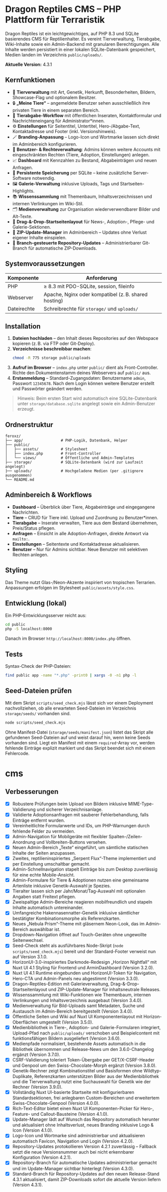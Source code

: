 # Dragon Reptiles CMS – PHP Plattform für Terraristik

Dragon Reptiles ist ein leichtgewichtiges, auf PHP 8.3 und SQLite basierendes CMS für Reptilienhalter. Es vereint Tierverwaltung, Tierabgabe, Wiki-Inhalte sowie ein Admin-Backend mit granularen Berechtigungen. Alle Inhalte werden persistiert in einer lokalen SQLite-Datenbank gespeichert, Medien landen im Verzeichnis `public/uploads/`.

**Aktuelle Version:** 4.3.1

## Kernfunktionen

- 🦎 **Tierverwaltung** mit Art, Genetik, Herkunft, Besonderheiten, Bildern, Showcase-Flag und optionalem Besitzer.
- 🔒 **„Meine Tiere“** – angemeldete Benutzer sehen ausschließlich ihre privaten Tiere in einem separaten Bereich.
- 📨 **Tierabgabe-Workflow** mit öffentlichen Inseraten, Kontaktformular und Nachrichteneingang für Administrator*innen.
- ⚙️ **Einstellungen** für Seitentitel, Untertitel, Hero-/Abgabe-Text, Kontaktadresse und Footer (inkl. Versionshinweis).
- 🪄 **Branding-Anpassung** – Logo-Icon und Wortmarke lassen sich direkt im Adminbereich konfigurieren.
- 👥 **Benutzer- & Rechteverwaltung**: Admins können weitere Accounts mit eingeschränkten Rechten (Tiere, Adoption, Einstellungen) anlegen.
- 📈 **Dashboard** mit Kennzahlen zu Bestand, Abgabeinträgen und neuen Anfragen.
- 💾 **Persistente Speicherung** per SQLite – keine zusätzliche Server-Software notwendig.
- 🖼️ **Galerie-Verwaltung** inklusive Uploads, Tags und Startseiten-Highlights.
- 📚 **Wissenssammlung** mit Themenbaum, Inhaltsverzeichnissen und internen Verlinkungen im Wiki-Stil.
- 🗂️ **Medienverwaltung** zur Organisation wiederverwendbarer Bilder und Alt-Texte.
- 🧩 **Drag-&-Drop-Startseitenlayout** für News-, Adoption-, Pflege- und Galerie-Sektionen.
- 🔄 **ZIP-Update-Manager** im Adminbereich – Updates ohne Verlust eigener Inhalte einspielen.
- 🌿 **Branch-gesteuerte Repository-Updates** – Administrierbarer Git-Branch für automatische ZIP-Downloads.

## Systemvoraussetzungen

| Komponente | Anforderung |
| ---------- | ----------- |
| PHP        | ≥ 8.3 mit PDO-SQLite, session, fileinfo |
| Webserver  | Apache, Nginx oder kompatibel (z. B. shared hosting) |
| Dateirechte | Schreibrechte für `storage/` und `uploads/` |

## Installation

1. **Dateien hochladen** – den Inhalt dieses Repositories auf den Webspace kopieren (z. B. via FTP oder Git-Deploy).
2. **Verzeichnisse beschreibbar machen**:
   ```bash
   chmod -R 775 storage public/uploads
   ```
3. **Aufruf im Browser** – `index.php` unter `public/` dient als Front-Controller. Richte den Dokumentenstamm deines Webservers auf `public/` aus.
4. **Erstanmeldung** – Standard-Zugangsdaten: Benutzername `admin`, Passwort `12345678`. Nach dem Login können weitere Benutzer erstellt und Passwörter geändert werden.

> Hinweis: Beim ersten Start wird automatisch eine SQLite-Datenbank unter `storage/database.sqlite` angelegt sowie ein Admin-Benutzer erzeugt.

## Ordnerstruktur

```
feroxz/
├── app/                 # PHP-Logik, Datenbank, Helper
├── public/
│   ├── assets/          # Stylesheet
│   ├── index.php        # Front-Controller
│   └── views/           # Öffentliche und Admin-Templates
├── storage/             # SQLite-Datenbank (wird zur Laufzeit angelegt)
├── uploads/             # Hochgeladene Medien (per .gitignore ausgenommen)
└── README.md
```

## Adminbereich & Workflows

- **Dashboard** – Überblick über Tiere, Abgabeinträge und eingegangene Nachrichten.
- **Tiere** – CRUD für Tiere inkl. Upload und Zuordnung zu Benutzer*innen.
- **Tierabgabe** – Inserate verwalten, Tiere aus dem Bestand übernehmen, Preis/Status pflegen.
- **Anfragen** – Einsicht in alle Adoption-Anfragen, direkte Antwort via `mailto:`.
- **Einstellungen** – Seitentexte und Kontaktadresse aktualisieren.
- **Benutzer** – Nur für Admins sichtbar. Neue Benutzer mit selektiven Rechten anlegen.

## Styling

Das Theme nutzt Glas-/Neon-Akzente inspiriert von tropischen Terrarien. Anpassungen erfolgen im Stylesheet `public/assets/style.css`.

## Entwicklung (lokal)

Ein PHP-Entwicklungsserver reicht aus:

```bash
cd public
php -S localhost:8000
```

Danach im Browser `http://localhost:8000/index.php` öffnen.

## Tests

Syntax-Check der PHP-Dateien:

```bash
find public app -name "*.php" -print0 | xargs -0 -n1 php -l
```

## Seed-Dateien prüfen

Mit dem Skript `scripts/seed_check.mjs` lässt sich vor einem Deployment nachvollziehen, ob alle erwarteten Seed-Dateien im Verzeichnis `storage/seeds/` vorhanden sind.

```bash
node scripts/seed_check.mjs
```

Ohne Manifest-Datei (`storage/seeds/manifest.json`) listet das Skript alle gefundenen Seed-Dateien auf und weist darauf hin, wenn keine Seeds vorhanden sind. Liegt ein Manifest mit einem `required`-Array vor, werden fehlende Einträge explizit markiert und das Skript beendet sich mit einem Fehlercode.




# cms

## Verbesserungen

- [x] Robustere Prüfungen beim Upload von Bildern inklusive MIME-Type-Validierung und sicherer Verzeichnisanlage.
- [x] Validierte Adoptionsanfragen mit sauberer Fehlerbehandlung, falls Einträge entfernt wurden.
- [x] Vereinheitlichte Formularwerte und IDs, um PHP-Warnungen durch fehlende Felder zu vermeiden.
- [x] Admin-Navigation für Mobilgeräte mit flexibler Spalten-/Zeilen-Anordnung und Vollbreiten-Buttons versehen.
- [x] Neuen Admin-Bereich „Texte“ eingeführt, um sämtliche statischen Inhalte der Seiten anzupassen.
- [x] Zweites, reptilieninspiriertes „Serpent Flux“-Theme implementiert und per Einstellung umschaltbar gemacht.
- [x] Admin-Schnellnavigation stapelt Einträge bis zum Desktop zuverlässig für eine echte Mobile-Ansicht.
- [x] Admin-Formulare für Tiere & Adoptionen nutzen eine gemeinsame Artenliste inklusive Genetik-Auswahl je Spezies.
- [x] Tieralter lassen sich per Jahr/Monat/Tag-Auswahl mit optionalen Angaben statt Freitext pflegen.
- [x] Zweispaltige Admin-Bereiche reagieren mobilfreundlich und stapeln Inhalte automatisch untereinander.
- [x] Umfangreiche Hakennasennatter-Genetik inklusive sämtlicher bestätigter Kombinationsmorphe als Referenzkarten.
- [x] Neues „Nebula Prism“-Theme mit gläsernem Neon-Look, das im Admin-Bereich auswählbar ist.
- [x] Dropdown-Navigation öffnet auf Touch-Geräten ohne ungewollte Seitenwechsel.
- [x] Seed-Check steht als ausführbares Node-Skript (`node scripts/seed_check.mjs`) bereit und der Standard-Footer verweist nun auf Version 3.1.0.
- [x] HorizonUI-3.0-inspiriertes Darkmode-Redesign „Horizon Nightfall“ mit Nuxt UI 4.1 Styling für Frontend und ArminDashboard (Version 3.2.0).
- [x] Nuxt UI 4.1 Runtime eingebunden und HorizonUI-Token für Navigation, Hero-CTA und Admin-Panels neu abgestimmt (Version 3.3.0).
- [x] Dragon-Reptiles-Edition mit Galerieverwaltung, Drag-&-Drop-Startseitenlayout und ZIP-Update-Manager für inhaltsneutrale Releases.
- [x] Wissenssammlung mit Wiki-Funktionen wie Themenbaum, internen Verlinkungen und Inhaltsverzeichnis ausgebaut (Version 3.4.0).
- [x] Medienverwaltung für Bild-Uploads samt Metadaten, Suche und Austausch im Admin-Bereich bereitgestellt (Version 3.4.0).
- [x] Öffentliche Seiten und Wiki auf Nuxt UI Komponentenlayout mit Horizon-Oberflächen umgestellt (Version 3.5.0).
- [x] Medienbibliothek in Tiere-, Adoption- und Galerie-Formularen integriert, Upload-Pfad nach `public/uploads/` verschoben und Beispielcontent mit funktionsfähigen Bildern ausgeliefert (Version 3.6.0).
- [x] Medienpfade normalisiert, bestehende Assets automatisch in die Bibliothek übernommen und Release-News um den 3.6.0-Changelog ergänzt (Version 3.7.0).
- [x] CSRF-Validierung toleriert Token-Übergabe per GET/X-CSRF-Header und Genpool um den Swiss-Chocolate-Morph ergänzt (Version 3.8.0).
- [x] Genetik-Rechner zeigt Kombinationstitel und Basisformen ohne Wildtyp-Duplikate, Referenzkarten unterstützen Bilder aus der Medienbibliothek und die Tierverwaltung nutzt eine Suchauswahl für Genetik wie der Rechner (Version 3.9.0).
- [x] Vollständig Nuxt UI-basierte Startseite mit konfigurierbaren Standardsektionen, frei anlegbaren Custom-Bereichen und erweitertem Swiss-Chocolate-Genpool (Version 4.0.0).
- [x] Rich-Text-Editor bietet einen Nuxt UI Komponenten-Picker für Hero-, Feature- und Callout-Bausteine (Version 4.1.0).
- [x] Update-Manager lädt auf Wunsch das Repository automatisch herunter und aktualisiert ohne Inhaltsverlust, neues Branding inklusive Logo & Icon (Version 4.1.0).
- [x] Logo-Icon und Wortmarke sind administrierbar und aktualisieren automatisch Favicon, Navigation und Login (Version 4.2.0).
- [x] Repository-Updates protokollieren Version 4.2.1 zuverlässig – Fallback setzt die neue Versionsnummer auch bei nicht erkennbarer Konfiguration (Version 4.2.1).
- [x] Repository-Branch für automatische Updates administrierbar gemacht und im Update-Manager sichtbar hinterlegt (Version 4.3.0).
- [x] Standard-Branch für Repository-Updates auf den neuen Release-Stand 4.3.1 aktualisiert, damit ZIP-Downloads sofort die aktuelle Version liefern (Version 4.3.1).
